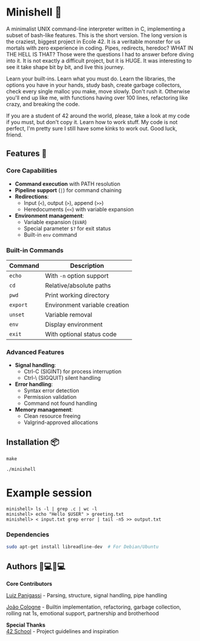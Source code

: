# Minishell 🔧

A minimalist UNIX command-line interpreter written in C, implementing a subset of bash-like features. This
is the short version. The long version is the craziest, biggest project in Ecole 42. It is a veritable monster
for us mortals with zero experience in coding. Pipes, redirects, heredoc? WHAT IN THE HELL IS THAT? Those were the
questions I had to answer before diving into it. It is not exactly a difficult project, but it is HUGE. It was
interesting to see it take shape bit by bit, and live this journey.

Learn your built-ins. Learn what you must do. Learn the libraries, the options you have in your hands, study bash,
create garbage collectors, check every single malloc you make, move slowly. Don't rush it. Otherwise you'll end up
like me, with functions having over 100 lines, refactoring like crazy, and breaking the code.

If you are a student of 42 around the world, please, take a look at my code if you must, but don't copy it. Learn
how to work stuff. My code is not perfect, I'm pretty sure I still have some kinks to work out. Good luck, friend.

## Features 🚀

### Core Capabilities
- **Command execution** with PATH resolution
- **Pipeline support** (`|`) for command chaining
- **Redirections**:
  - Input (`<`), output (`>`), append (`>>`)
  - Heredocuments (`<<`) with variable expansion
- **Environment management**:
  - Variable expansion (`$VAR`)
  - Special parameter `$?` for exit status
  - Built-in `env` command

### Built-in Commands
| Command    | Description                     |
|------------|---------------------------------|
| `echo`     | With `-n` option support       |
| `cd`       | Relative/absolute paths        |
| `pwd`      | Print working directory        |
| `export`   | Environment variable creation  |
| `unset`    | Variable removal               |
| `env`      | Display environment            |
| `exit`     | With optional status code      |

### Advanced Features
- **Signal handling**:
  - Ctrl-C (SIGINT) for process interruption
  - Ctrl-\ (SIGQUIT) silent handling
- **Error handling**:
  - Syntax error detection
  - Permission validation
  - Command not found handling
- **Memory management**:
  - Clean resource freeing
  - Valgrind-approved allocations

## Installation 📦

```
make

./minishell
```
# Example session
```
minishell> ls -l | grep .c | wc -l
minishell> echo "Hello $USER" > greeting.txt
minishell> < input.txt grep error | tail -n5 >> output.txt
```

### Dependencies
```bash
sudo apt-get install libreadline-dev  # For Debian/Ubuntu
```
## Authors 👩💻👨💻

**Core Contributors**  

[Luiz Panigassi](https://github.com/luizpanigassi) - Parsing, structure, signal handling, pipe handling

[João Cologne](https://github.com/jocologne) - Builtin implementation, refactoring, garbage collection, rolling nat 1s, emotional support, partnership and brotherhood

**Special Thanks**  
[42 School](https://www.42.fr/) - Project guidelines and inspiration
